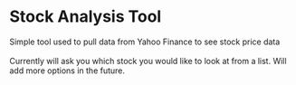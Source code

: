 # Stock Analysis Tool
Simple tool used to pull data from Yahoo Finance to see stock price data
\
\
Currently will ask you which stock you would like to look at from a list. Will add more options in the future.
